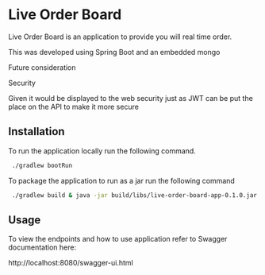 # Live Order Board

Live Order Board is an application to provide you will real time order.

This was developed using Spring Boot and an embedded mongo

Future consideration

Security

Given it would be displayed to the web security just as JWT can be put the place on the API to make it more secure

## Installation

To run the application locally run the following command.

```bash
 ./gradlew bootRun

```

To package the application to run as a jar run the following command

```bash
 ./gradlew build & java -jar build/libs/live-order-board-app-0.1.0.jar

```


## Usage

To view the endpoints and how to use application refer to Swagger documentation here:

http://localhost:8080/swagger-ui.html
